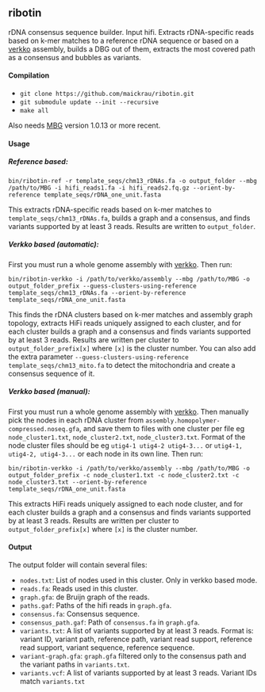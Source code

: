 ## ribotin

rDNA consensus sequence builder. Input hifi. Extracts rDNA-specific reads based on k-mer matches to a reference rDNA sequence or based on a [verkko](https://github.com/marbl/verkko) assembly, builds a DBG out of them, extracts the most covered path as a consensus and bubbles as variants.

#### Compilation

- `git clone https://github.com/maickrau/ribotin.git`
- `git submodule update --init --recursive`
- `make all`

Also needs [MBG](https://github.com/maickrau/MBG) version 1.0.13 or more recent.

#### Usage

##### Reference based:

```
bin/ribotin-ref -r template_seqs/chm13_rDNAs.fa -o output_folder --mbg /path/to/MBG -i hifi_reads1.fa -i hifi_reads2.fq.gz --orient-by-reference template_seqs/rDNA_one_unit.fasta
```

This extracts rDNA-specific reads based on k-mer matches to `template_seqs/chm13_rDNAs.fa`, builds a graph and a consensus, and finds variants supported by at least 3 reads. Results are written to `output_folder`.

##### Verkko based (automatic):

First you must run a whole genome assembly with [verkko](https://github.com/marbl/verkko). Then run:

```
bin/ribotin-verkko -i /path/to/verkko/assembly --mbg /path/to/MBG -o output_folder_prefix --guess-clusters-using-reference template_seqs/chm13_rDNAs.fa --orient-by-reference template_seqs/rDNA_one_unit.fasta
```

This finds the rDNA clusters based on k-mer matches and assembly graph topology, extracts HiFi reads uniquely assigned to each cluster, and for each cluster builds a graph and a consensus and finds variants supported by at least 3 reads. Results are written per cluster to `output_folder_prefix[x]` where `[x]` is the cluster number. You can also add the extra parameter `--guess-clusters-using-reference template_seqs/chm13_mito.fa` to detect the mitochondria and create a consensus sequence of it.

##### Verkko based (manual):

First you must run a whole genome assembly with [verkko](https://github.com/marbl/verkko). Then manually pick the nodes in each rDNA cluster from `assembly.homopolymer-compressed.noseq.gfa`, and save them to files with one cluster per file eg `node_cluster1.txt`, `node_cluster2.txt`, `node_cluster3.txt`. Format of the node cluster files should be eg `utig4-1 utig4-2 utig4-3...` or `utig4-1, utig4-2, utig4-3...` or each node in its own line. Then run:

```
bin/ribotin-verkko -i /path/to/verkko/assembly --mbg /path/to/MBG -o output_folder_prefix -c node_cluster1.txt -c node_cluster2.txt -c node_cluster3.txt --orient-by-reference template_seqs/rDNA_one_unit.fasta
```

This extracts HiFi reads uniquely assigned to each node cluster, and for each cluster builds a graph and a consensus and finds variants supported by at least 3 reads. Results are written per cluster to `output_folder_prefix[x]` where `[x]` is the cluster number.

#### Output

The output folder will contain several files:

- `nodes.txt`: List of nodes used in this cluster. Only in verkko based mode.
- `reads.fa`: Reads used in this cluster.
- `graph.gfa`: de Bruijn graph of the reads.
- `paths.gaf`: Paths of the hifi reads in `graph.gfa`.
- `consensus.fa`: Consensus sequence.
- `consensus_path.gaf`: Path of `consensus.fa` in `graph.gfa`.
- `variants.txt`: A list of variants supported by at least 3 reads. Format is: variant ID, variant path, reference path, variant read support, reference read support, variant sequence, reference sequence.
- `variant-graph.gfa`: `graph.gfa` filtered only to the consensus path and the variant paths in `variants.txt`.
- `variants.vcf`: A list of variants supported by at least 3 reads. Variant IDs match `variants.txt`
